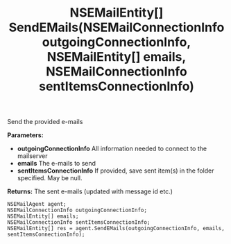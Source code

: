 ﻿---
uid: crmscript_ref_NSEMailAgent_SendEMails
title: NSEMailEntity[] SendEMails(NSEMailConnectionInfo outgoingConnectionInfo, NSEMailEntity[] emails, NSEMailConnectionInfo sentItemsConnectionInfo)
intellisense: NSEMailAgent.SendEMails
keywords: NSEMailAgent, SendEMails
so.topic: reference
---

Send the provided e-mails

**Parameters:**
 - **outgoingConnectionInfo** All information needed to connect to the mailserver
 - **emails** The e-mails to send
 - **sentItemsConnectionInfo** If provided, save sent item(s) in the folder specified.  May be null.

**Returns:** The sent e-mails (updated with message id etc.)

```crmscript
NSEMailAgent agent;
NSEMailConnectionInfo outgoingConnectionInfo;
NSEMailEntity[] emails;
NSEMailConnectionInfo sentItemsConnectionInfo;
NSEMailEntity[] res = agent.SendEMails(outgoingConnectionInfo, emails, sentItemsConnectionInfo);
```

